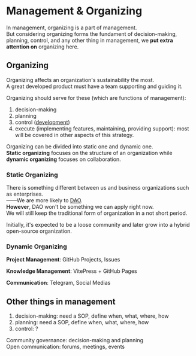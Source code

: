 # Management & Organizing  

In management, organizing is a part of management. \
But considering organizing forms the fundament of decision-making, planning, control, and any other thing in management, we **put extra attention on** organizing here.

## Organizing

Organizing affects an organization's sustainability the most. \
A great developed product must have a team supporting and guiding it.

Organizing should serve for these (which are functions of management):

1. decision-making
2. planning
3. control ([development](../development/index.md))
4. execute (implementing features, maintaining, providing support): most will be covered in other aspects of this strategy.

Organizing can be divided into static one and dynamic one. \
**Static organizing** focuses on the structure of an organization while **dynamic organizing** focuses on collaboration.

### Static Organizing

There is something different between us and business organizations such as enterprises.\
——We are more likely to [DAO](./what-is-DAO.md). \
**However**, DAO won't be something we can apply right now. \
We will still keep the traditional form of organization in a not short period.

Initially, it's expected to be a loose community and later grow into a hybrid open-source organization.

### Dynamic Organizing

**Project Management**: GitHub Projects, Issues

**Knowledge Management**: VitePress + GitHub Pages

**Communication**: Telegram, Social Medias

## Other things in management

1. decision-making: need a SOP, define when, what, where, how
2. planning: need a SOP, define when, what, where, how
3. control: ?

Community governance: decision-making and planning \
Open communication: forums, meetings, events
